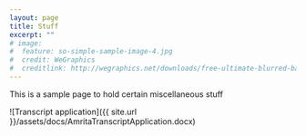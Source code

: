```yaml
---
layout: page
title: Stuff
excerpt: ""
# image:
#  feature: so-simple-sample-image-4.jpg
#  credit: WeGraphics
#  creditlink: http://wegraphics.net/downloads/free-ultimate-blurred-background-pack/
---
```


This is a sample page to hold certain miscellaneous stuff


![Transcript application]({{ site.url }}/assets/docs/AmritaTranscriptApplication.docx)
